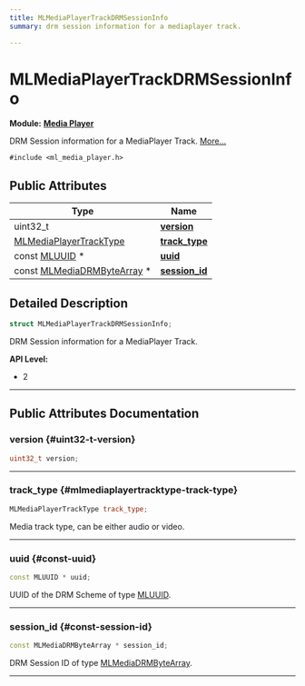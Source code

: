 ```yaml
---
title: MLMediaPlayerTrackDRMSessionInfo
summary: drm session information for a mediaplayer track. 

---
```


# MLMediaPlayerTrackDRMSessionInfo

**Module:** **[Media Player](/versioned_docs/version-02-Aug-2023/api-ref/api/Modules/group___media_player/group___media_player.md)**



DRM Session information for a MediaPlayer Track.  [More...](#detailed-description)


`#include <ml_media_player.h>`

## Public Attributes

| Type           | Name           |
| -------------- | -------------- |
| uint32_t | **[version](/versioned_docs/version-02-Aug-2023/api-ref/api/Modules/group___media_player/struct_m_l_media_player_track_d_r_m_session_info.md#uint32-t-version)**  |
| [MLMediaPlayerTrackType](/versioned_docs/version-02-Aug-2023/api-ref/api/Modules/group___media_player/group___media_player.md#enums-mlmediaplayertracktype) | **[track_type](/versioned_docs/version-02-Aug-2023/api-ref/api/Modules/group___media_player/struct_m_l_media_player_track_d_r_m_session_info.md#mlmediaplayertracktype-track-type)**  |
| const [MLUUID](/versioned_docs/version-02-Aug-2023/api-ref/api/Modules/group___common/struct_m_l_u_u_i_d.md) * | **[uuid](/versioned_docs/version-02-Aug-2023/api-ref/api/Modules/group___media_player/struct_m_l_media_player_track_d_r_m_session_info.md#const-uuid)**  |
| const [MLMediaDRMByteArray](/versioned_docs/version-02-Aug-2023/api-ref/api/Modules/group___media_player/struct_m_l_media_d_r_m_byte_array.md) * | **[session_id](/versioned_docs/version-02-Aug-2023/api-ref/api/Modules/group___media_player/struct_m_l_media_player_track_d_r_m_session_info.md#const-session-id)**  |

## Detailed Description

```cpp
struct MLMediaPlayerTrackDRMSessionInfo;
```

DRM Session information for a MediaPlayer Track. 




**API Level:**
  * 2




-----------
## Public Attributes Documentation

### version {#uint32-t-version}

```cpp
uint32_t version;
```






-----------

### track_type {#mlmediaplayertracktype-track-type}

```cpp
MLMediaPlayerTrackType track_type;
```


Media track type, can be either audio or video. 





-----------

### uuid {#const-uuid}

```cpp
const MLUUID * uuid;
```


UUID of the DRM Scheme of type [MLUUID](/versioned_docs/version-02-Aug-2023/api-ref/api/Modules/group___common/struct_m_l_u_u_i_d.md). 





-----------

### session_id {#const-session-id}

```cpp
const MLMediaDRMByteArray * session_id;
```


DRM Session ID of type [MLMediaDRMByteArray](/versioned_docs/version-02-Aug-2023/api-ref/api/Modules/group___media_player/struct_m_l_media_d_r_m_byte_array.md). 





-----------


